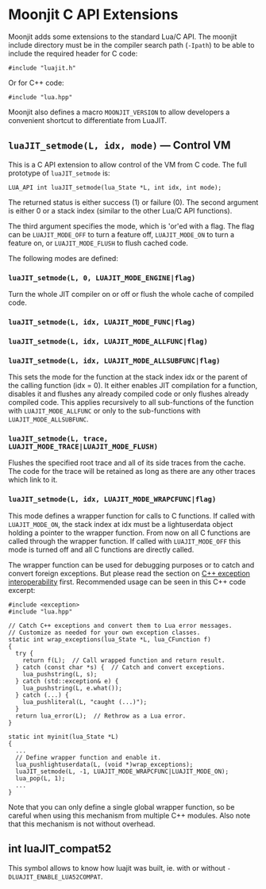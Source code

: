 # Moonjit C API Extensions

Moonjit adds some extensions to the standard Lua/C API. The moonjit include
directory must be in the compiler search path (`-Ipath`) to be able to include
the required header for C code:

```
#include "luajit.h"
```

Or for C++ code:

```
#include "lua.hpp"
```

Moonjit also defines a macro `MOONJIT_VERSION` to allow developers a convenient
shortcut to differentiate from LuaJIT.

## `luaJIT_setmode(L, idx, mode)` — Control VM

This is a C API extension to allow control of the VM from C code. The full
prototype of `luaJIT_setmode` is:

```
LUA_API int luaJIT_setmode(lua_State *L, int idx, int mode);
```

The returned status is either success (1) or failure (0). The second argument
is either 0 or a stack index (similar to the other Lua/C API functions).

The third argument specifies the mode, which is 'or'ed with a flag. The flag
can be `LUAJIT_MODE_OFF` to turn a feature off, `LUAJIT_MODE_ON` to turn a
feature on, or `LUAJIT_MODE_FLUSH` to flush cached code.

The following modes are defined:

### `luaJIT_setmode(L, 0, LUAJIT_MODE_ENGINE|flag)`

Turn the whole JIT compiler on or off or flush the whole cache of compiled code.

### `luaJIT_setmode(L, idx, LUAJIT_MODE_FUNC|flag)`
### `luaJIT_setmode(L, idx, LUAJIT_MODE_ALLFUNC|flag)`
### `luaJIT_setmode(L, idx, LUAJIT_MODE_ALLSUBFUNC|flag)`

This sets the mode for the function at the stack index idx or the parent of the
calling function (idx = 0). It either enables JIT compilation for a function,
disables it and flushes any already compiled code or only flushes already
compiled code. This applies recursively to all sub-functions of the function
with `LUAJIT_MODE_ALLFUNC` or only to the sub-functions with
`LUAJIT_MODE_ALLSUBFUNC`.

### `luaJIT_setmode(L, trace, LUAJIT_MODE_TRACE|LUAJIT_MODE_FLUSH)`

Flushes the specified root trace and all of its side traces from the cache. The
code for the trace will be retained as long as there are any other traces which
link to it.

<a name="mode_wrapcfunc"></a>
### `luaJIT_setmode(L, idx, LUAJIT_MODE_WRAPCFUNC|flag)`

This mode defines a wrapper function for calls to C functions. If called with
`LUAJIT_MODE_ON`, the stack index at idx must be a lightuserdata object holding
a pointer to the wrapper function. From now on all C functions are called
through the wrapper function. If called with `LUAJIT_MODE_OFF` this mode is
turned off and all C functions are directly called.

The wrapper function can be used for debugging purposes or to catch and convert
foreign exceptions. But please read the section on [C++ exception
interoperability](extensions.md#exceptions) first. Recommended usage can be
seen in this C++ code excerpt:

```
#include <exception>
#include "lua.hpp"

// Catch C++ exceptions and convert them to Lua error messages.
// Customize as needed for your own exception classes.
static int wrap_exceptions(lua_State *L, lua_CFunction f)
{
  try {
    return f(L);  // Call wrapped function and return result.
  } catch (const char *s) {  // Catch and convert exceptions.
    lua_pushstring(L, s);
  } catch (std::exception& e) {
    lua_pushstring(L, e.what());
  } catch (...) {
    lua_pushliteral(L, "caught (...)");
  }
  return lua_error(L);  // Rethrow as a Lua error.
}

static int myinit(lua_State *L)
{
  ...
  // Define wrapper function and enable it.
  lua_pushlightuserdata(L, (void *)wrap_exceptions);
  luaJIT_setmode(L, -1, LUAJIT_MODE_WRAPCFUNC|LUAJIT_MODE_ON);
  lua_pop(L, 1);
  ...
}
```

Note that you can only define a single global wrapper function, so be careful
when using this mechanism from multiple C++ modules. Also note that this
mechanism is not without overhead.

## int luaJIT_compat52

This symbol allows to know how luajit was built, ie. with or without
`-DLUAJIT_ENABLE_LUA52COMPAT`.
